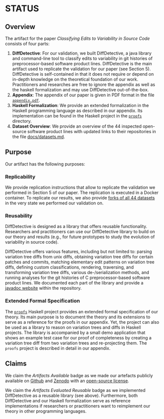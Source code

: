 # STATUS
## Overview
The artifact for the paper _Classifying Edits to Variability in Source Code_ consists of four parts:

1. **DiffDetective**: For our validation, we built DiffDetective, a java library and command-line tool to classify edits to variability in git histories of preprocessor-based software product lines. 
  DiffDetective is the main artifact used to replicate the validation for our paper (see Section 5).
  DiffDetective is self-contained in that it does not require or depend on in-depth knowledge on the theoretical foundation of our work.
  Practitioners and researches are free to ignore the appendix as well as the haskell formalization and may use DiffDetective out-of-the-box.
2. **Appendix**: The appendix of our paper is given in PDF format in the file [`appendix.pdf`][ddappendix].
3. **Haskell Formalization**: We provide an extended formalization in the Haskell programming language as described in our appendix. Its implementation can be found in the Haskell project in the [`proofs`][ddproofs] directory.
4. **Dataset Overview**: We provide an overview of the 44 inspected open-source software product lines with updated links to their repositories in the file [docs/datasets.md][dddatasets].

## Purpose
Our artifact has the following purposes:

### **Replicability**
We provide replication instructions that allow to replicate the validation we performed in Section 5 of our paper.
The replication is executed in a Docker container. To replicate our results, we also provide [forks of all 44 datasets][ddforks] in the very state we performed our validation on.

### **Reusability**
DiffDetective is designed as a library that offers reusable functionality.
Researchers and practitioners can use our DiffDetective library to build on our theory and results (e.g., for future prototypes to study the evolution of variability in source code).

DiffDetective offers various features, including but not limited to:
parsing variation tree diffs from unix diffs, obtaining variation tree diffs for certain patches and commits, matching elementary edit patterns on variation tree diffs, defining custom classifications, rendering, traversing, and transforming variation tree diffs, various de-/serialization methods, and running analyses for the git histories of C preprocessor-based software product lines. We documented each part of the library and provide a [javadoc website][dddocumentation] within the repository.

### **Extended Formal Specification**
The [`proofs`][ddproofs] Haskell project provides an extended formal specification of our theory.
Its main purpose is to document the theory and its extensions to serve as a reference for the proofs in our appendix.
Yet, the project can also be used as a library to reason on variation trees and diffs in Haskell projects.
The library is accompanied by a small demo application that shows an example test case for our proof of completeness by creating a variation tree diff from two variation trees and re-projecting them.
The `proofs` project is described in detail in our appendix.

## Claims
We claim the _Artifacts Available_ badge as we made our artefacts publicly available on [Github][ddgithub] and [Zenodo][ddzenodo] with an [open-source license][ddlicense].

We claim the _Artifacts Evaluated Reusable_ badge as we implemented DiffDetective as a reusable library (see above).
Furthermore, both DiffDetective and our Haskell formalization serve as reference implementations if researchers or practitioners want to reimplement our theory in other programming languages.

[ddgithub]: https://github.com/VariantSync/DiffDetective/tree/esecfse22
[ddzenodo]: UNDEFINED
[ddappendix]: https://github.com/VariantSync/DiffDetective/raw/esecfse22/appendix.pdf
[ddproofs]: https://github.com/VariantSync/DiffDetective/tree/esecfse22/proofs
[ddlicense]: https://github.com/VariantSync/DiffDetective/blob/main/LICENSE.LGPL3
[dddatasets]: docs/datasets.md
[ddforks]: docs/replication/datasets.md
[dddocumentation]: https://variantsync.github.io/DiffDetective/docs/javadoc/
